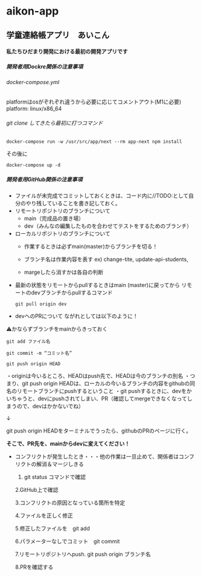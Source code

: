# aikon-app

## 学童連絡帳アプリ　あいこん

#### 私たちひだまり開発における最初の開発アプリです

##### 開発者用Dockre関係の注意事項

###### docker-compose.yml
platformはosがぞれぞれ違うから必要に応じてコメントアウト(M1に必要)
    platform: linux/x86_64 
###### git clone してきたら最初に打つコマンド
```docker-compose
docker-compose run -w /usr/src/app/next --rm app-next npm install
```
その後に
```docker-compose
docker-compose up -d
```
##### 開発者用GitHub関係の注意事項
- ファイルが未完成でコミットしておくときは、コード内に//TODO:として自分のやり残していることを書き記しておく。
- リモートリポジトリのブランチについて
    - main（完成品の置き場）
    - dev（みんなの編集したものを合わせてテストをするためのブランチ）
- ローカルリポジトリのブランチについて
    - 作業するときは必ずmain(master)からブランチを切る！
    
    - ブランチ名は作業内容を表す
    ex) change-tite, update-api-students,
    - margeしたら消すかは各自の判断
- 最新の状態をリモートからpullするときはmain (master)に戻ってから
  リモートのdevブランチからpullするコマンド
  ```git
  git pull origin dev
  ```
- devへのPRについて
ながれとしては以下のように！

⚠️かならずブランチをmainからきっておく

```git
git add ファイル名

git commit -m “コミット名”

git push origin HEAD
```
・originは今いるところ、HEADはpush先で、HEADは今のブランチの別名
・つまり、git push origin HEADは、ローカルの今いるブランチの内容をgithubの同名のリモートブランチにpushするということ
・git pushするときに、devをかいちゃうと、devにpushされてしまい、PR（確認してmergeできなくなってしまうので、devはかかないでね）

↓

git push origin HEADをターミナルでうったら、githubのPRのページに行く。

**そこで、PR先を、mainからdevに変えてください！**

- コンフリクトが発生したとき・・・他の作業は一旦止めて、関係者はコンフリクトの解消＆マージしきる

  1. git status コマンドで確認

  2.GitHub上で確認

  3.コンフリクトの原因となっている箇所を特定

  4.ファイルを正しく修正

  5.修正したファイルを　git add

  6.パラメーターなしでコミット　git commit

  7.リモートリポジトリへpush.    git push origin ブランチ名

  8.PRを確認する